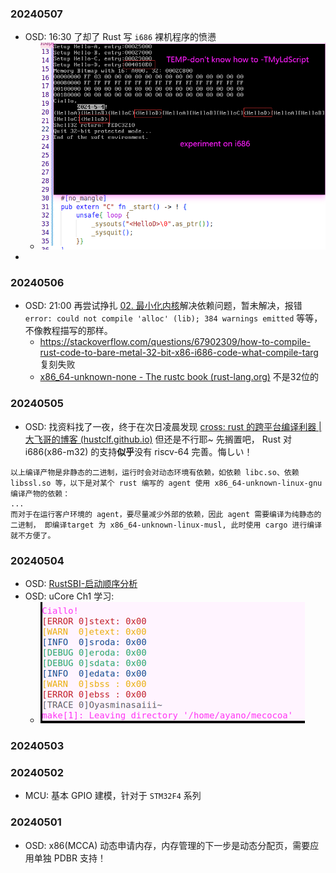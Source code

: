 

### 20240507

- OSD: 16:30 了却了 Rust 写 `i686` 裸机程序的愤懑
	- ![img|400](../_pic/Pasted%20image%2020240507164610.png)
- 


### 20240506

- OSD: 21:00 再尝试挣扎 [02. 最小化内核](https://www.bookstack.cn/read/writing-an-os-in-rust/02-minimal-rust-kernel.md)解决依赖问题，暂未解决，报错 `error: could not compile 'alloc' (lib); 384 warnings emitted` 等等，不像教程描写的那样。
	- https://stackoverflow.com/questions/67902309/how-to-compile-rust-code-to-bare-metal-32-bit-x86-i686-code-what-compile-targ 复刻失败
	- [x86_64-unknown-none - The rustc book (rust-lang.org)](https://doc.rust-lang.org/rustc/platform-support/x86_64-unknown-none.html#cross-compilation-toolchains-and-c-code) 不是32位的

### 20240505

- OSD: 找资料找了一夜，终于在次日凌晨发现 [cross: rust 的跨平台编译利器 | 大飞哥的博客 (hustclf.github.io)](https://hustclf.github.io/posts/3d1fe733/) 但还是不行耶~ 先搁置吧， Rust 对 i686(x86-m32) 的支持**似乎**没有 riscv-64 完善。悔しい！

```
以上编译产物是非静态的二进制，运行时会对动态环境有依赖，如依赖 libc.so、依赖 libssl.so 等，以下是对某个 rust 编写的 agent 使用 x86_64-unknown-linux-gnu 编译产物的依赖：
...
而对于在运行客户环境的 agent，要尽量减少外部的依赖，因此 agent 需要编译为纯静态的二进制， 即编译target 为 x86_64-unknown-linux-musl, 此时使用 cargo 进行编译就不方便了。
```


### 20240504

- OSD: [RustSBI-启动顺序分析](../操作系统/RustSBI-启动顺序分析.md) 
- OSD: uCore Ch1 学习:
	- ![img](../_pic/Pasted%20image%2020240504151015.png)

### 20240503

### 20240502

- MCU: 基本 GPIO 建模，针对于 `STM32F4` 系列

### 20240501

- OSD: x86(MCCA) 动态申请内存，内存管理的下一步是动态分配页，需要应用单独 PDBR 支持！


